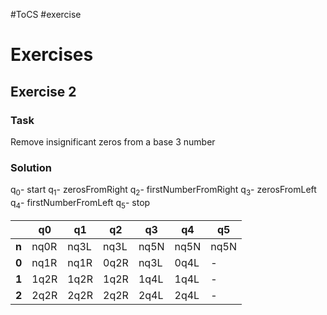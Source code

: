 #ToCS #exercise 

# Exercises
## Exercise 2
### Task
Remove insignificant zeros from a base 3 number

### Solution
q<sub>0</sub>- start
q<sub>1</sub>- zerosFromRight
q<sub>2</sub>- firstNumberFromRight
q<sub>3</sub>- zerosFromLeft
q<sub>4</sub>- firstNumberFromLeft
q<sub>5</sub>- stop


|       | q0   | q1   | q2   | q3   | q4   | q5   |
| ----- | ---- | ---- | ---- | ---- | ---- | ---- |
| **n** | nq0R | nq3L | nq3L | nq5N | nq5N | nq5N |
| **0** | nq1R | nq1R | 0q2R | nq3L | 0q4L | -    |
| **1** | 1q2R | 1q2R | 1q2R | 1q4L | 1q4L | -    |
| **2** | 2q2R | 2q2R | 2q2R | 2q4L | 2q4L | -    |
